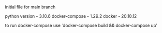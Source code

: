 initial file for main branch

python version - 3.10.6
docker-compose - 1.29.2
docker - 20.10.12

to run docker-compose use 'docker-compose build && docker-compose up'
